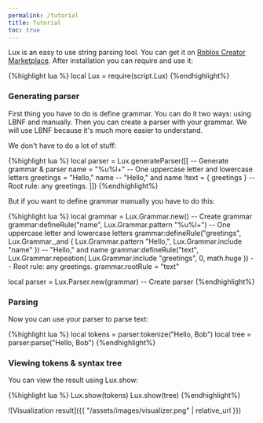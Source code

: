 ```yaml
---
permalink: /tutorial
title: Tutorial
toc: true
---
```

Lux is an easy to use string parsing tool. You can get it on [Roblox Creator Marketplace](https://create.roblox.com/marketplace/asset/12285625378/Lux). After installation you can require and use it:

{%highlight lua %}
local Lux = require(script.Lux)
{%endhighlight%}

### Generating parser

First thing you have to do is define grammar. You can do it two ways: using LBNF and manually. Then you can create a parser with your grammar. We will use LBNF because it's much more easier to understand.

We don't have to do a lot of stuff:

{%highlight lua %}
local parser = Lux.generateParser([[ -- Generate grammar & parser
name = "%u%l+" -- One uppercase letter and lowercase letters
greetings = "Hello," name -- "Hello," and name
!text = { greetings } -- Root rule: any greetings.
]])
{%endhighlight%}

But if you want to define grammar manually you have to do this:

{%highlight lua %}
local grammar = Lux.Grammar.new() -- Create grammar
grammar:defineRule("name", Lux.Grammar.pattern "%u%l+") -- One uppercase letter and lowercase letters
grammar:defineRule("greetings", Lux.Grammar._and {
    Lux.Grammar.pattern "Hello,",
    Lux.Grammar.include "name"
}) -- "Hello," and name
grammar:defineRule("text", Lux.Grammar.repeation(
    Lux.Grammar.include "greetings",
    0, math.huge
)) -- Root rule: any greetings.
grammar.rootRule = "text"

local parser = Lux.Parser.new(grammar) -- Create parser
{%endhighlight%}

### Parsing

Now you can use your parser to parse text:

{%highlight lua %}
local tokens = parser:tokenize("Hello, Bob")
local tree = parser:parse("Hello, Bob")
{%endhighlight%}

### Viewing tokens & syntax tree

You can view the result using Lux.show:

{%highlight lua %}
Lux.show(tokens)
Lux.show(tree)
{%endhighlight%}

![Visualization result]({{ "/assets/images/visualizer.png" | relative_url }})

